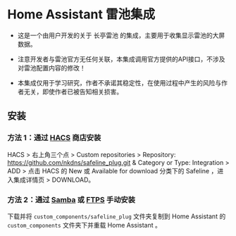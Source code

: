 # Home Assistant 雷池集成

- 这是一个由用户开发的关于 长亭雷池 的集成，主要用于收集显示雷池的大屏数据。

- 注意开发者与雷池官方无任何关联，本集成调用官方提供的API接口，不涉及对雷池配置内容的修改！

- 本集成仅用于学习研究，作者不承诺其稳定性，在使用过程中产生的风险与作者无关，即使作者已被告知相关损害。

## 安装

### 方法 1：通过 [HACS](https://hacs.xyz/) 商店安装

HACS > 右上角三个点 > Custom repositories > Repository: https://github.com/nkdns/safeline_plug.git & Category or Type: Integration > ADD > 点击 HACS 的 New 或 Available for download 分类下的 Safeline ，进入集成详情页  > DOWNLOAD。

### 方法 2：通过 [Samba](https://github.com/home-assistant/addons/tree/master/samba) 或 [FTPS](https://github.com/hassio-addons/addon-ftp) 手动安装

下载并将 `custom_components/safeline_plug` 文件夹复制到 Home Assistant 的 `custom_components` 文件夹下并重载 Home Assistant 。
